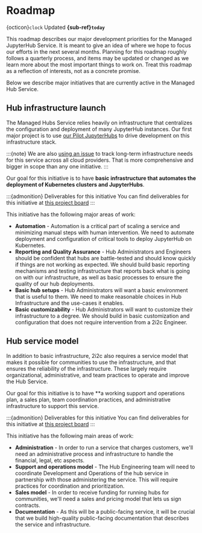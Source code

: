 # Roadmap

{octicon}`clock` Updated **{sub-ref}`today`**

This roadmap describes our major development priorities for the Managed JupyterHub Service.
It is meant to give an idea of where we hope to focus our efforts in the next several months.
Planning for this roadmap roughly follows a quarterly process, and items may be updated or changed as we learn more about the most important things to work on.
Treat this roadmap as a reflection of interests, not as a concrete promise.

Below we describe major initiatives that are currently active in the Managed Hub Service.

## Hub infrastructure launch

The Managed Hubs Service relies heavily on infrastructure that centralizes the configuration and deployment of many JupyterHub instances.
Our first major project is to use [our Pilot JupyterHubs](https://pilot-hubs.2i2c.org/en/latest/reference/hubs.html) to drive development on this infrastructure stack.

:::{note}
We are also [using an issue](https://github.com/2i2c-org/pilot-hubs/issues/610) to track long-term infrastructure needs for this service across all cloud providers.
That is more comprehensive and bigger in scope than any one initiative.
:::

Our goal for this initiative is to have **basic infrastructure that automates the deployment of Kubernetes clusters and JupyterHubs**.

:::{admonition} Deliverables for this initiative
You can find deliverables for this initiative at [this project board](https://github.com/orgs/2i2c-org/projects/10)
:::

This initiative has the following major areas of work:

- **Automation** - Automation is a critical part of scaling a service and minimizing manual steps with human intervention. We need to automate deployment and configuration of critical tools to deploy JupyterHub on Kubernetes.
- **Reporting and Quality Assurance** - Hub Administrators and Engineers should be confident that hubs are battle-tested and should know quickly if things are not working as expected. We should build basic reporting mechanisms and testing infrastructure that reports back what is going on with our infrastructure, as well as basic processes to ensure the quality of our hub deployments.
- **Basic hub setups** - Hub Administrators will want a basic environment that is useful to them. We need to make reasonable choices in Hub Infrastructure and the use-cases it enables.
- **Basic customizability** - Hub Administrators will want to customize their infrastructure to a degree. We should build in basic customization and configuration that does not require intervention from a 2i2c Engineer.

## Hub service model

In addition to basic infrastructure, 2i2c also requires a service model that makes it possible for communities to use the infrastructure, and that ensures the reliability of the infrastructure.
These largely require organizational, administrative, and team practices to operate and improve the Hub Service.

Our goal for this initiative is to have **a working support and operations plan, a sales plan, team coordination practices, and administrative infrastructure to support this service.

:::{admonition} Deliverables for this initiative
You can find deliverables for this initiative at [this project board](https://github.com/orgs/2i2c-org/projects/15)
:::

This initiative has the following main areas of work:

- **Administration** - In order to run a service that charges customers, we'll need an administrative process and infrastructure to handle the financial, legal, etc aspects. 
- **Support and operations model** - The Hub Engineering team will need to coordinate Development and Operations of the hub service in partnership with those administering the service. This will require practices for coordination and prioritization.
- **Sales model** - In order to receive funding for running hubs for communities, we'll need a sales and pricing model that lets us sign contracts.
- **Documentation** - As this will be a public-facing service, it will be crucial that we build high-quality public-facing documentation that describes the service and infrastructure.
